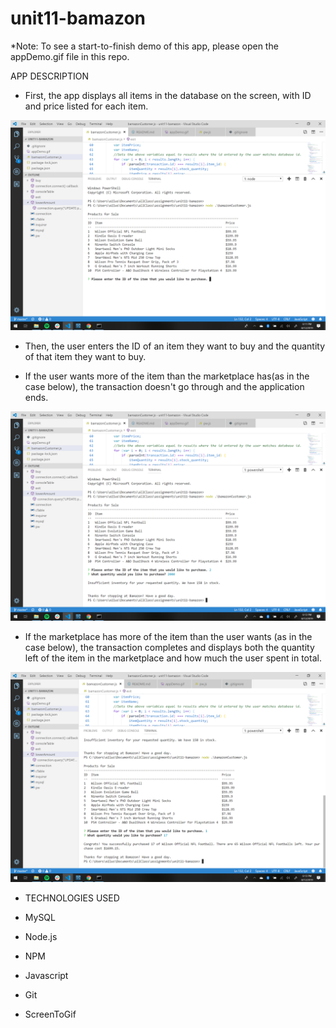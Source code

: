 # unit11-bamazon

*Note: To see a start-to-finish demo of this app, please open the appDemo.gif file in this repo.

APP DESCRIPTION

* First, the app displays all items in the database on the screen, with ID and price listed for each item.


![](images/Screenshot%20(2).png)

* Then, the user enters the ID of an item they want to buy and the quantity of that item they want to buy.

* If the user wants more of the item than the marketplace has(as in the case below), the transaction doesn't go through and the application ends.



![](images/Screenshot%20(3).png)

* If the marketplace has more of the item than the user wants (as in the case below), the transaction completes and displays both the quantity left of the item in the marketplace and how much the user spent in total. 

![](images/Screenshot%20(4).png)


* TECHNOLOGIES USED

* MySQL
* Node.js
* NPM
* Javascript
* Git
* ScreenToGif

